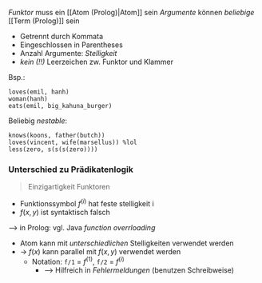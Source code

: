 _Funktor_ muss ein [[Atom (Prolog)|Atom]] sein
_Argumente_ können _beliebige_ [[Term (Prolog)]] sein
- Getrennt durch Kommata
- Eingeschlossen in Parentheses
- Anzahl Argumente: _Stelligkeit_
- _kein (!!)_ Leerzeichen zw. Funktor und Klammer


Bsp.: 
```
loves(emil, hanh)
woman(hanh)
eats(emil, big_kahuna_burger)

```

Beliebig _nestable_:
```
knows(koons, father(butch))
loves(vincent, wife(marsellus)) %lol
less(zero, s(s(s(zero))))
```

### Unterschied zu Prädikatenlogik
> Einzigartigkeit Funktoren

- Funktionssymbol $f^{(i)}$ hat feste stelligkeit i
- $f(x, y)$ ist syntaktisch falsch

--> in Prolog:
vgl. Java _function overrloading_
- Atom kann mit _unterschiedlichen_ Stelligkeiten verwendet werden
- -> $f(x)$ kann parallel mit $f(x,y)$ verwendet werden
	- Notation: `f/1` = $f^{(1)}$, `f/2` = $f^{(i)}$
		- --> Hilfreich in _Fehlermeldungen_ (benutzen Schreibweise)
